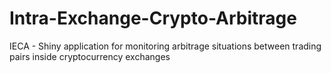 # Intra-Exchange-Crypto-Arbitrage
IECA - Shiny application for monitoring arbitrage situations between trading pairs inside cryptocurrency exchanges
